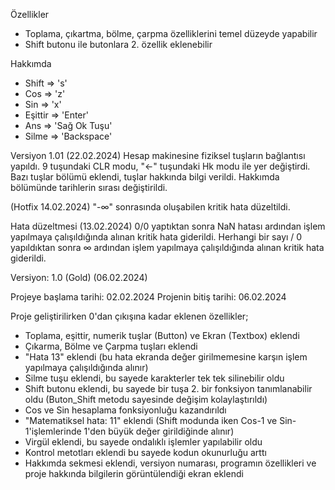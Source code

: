 Özellikler
  - Toplama, çıkartma, bölme, çarpma özelliklerini temel düzeyde yapabilir
  - Shift butonu ile butonlara 2. özellik eklenebilir

Hakkımda

-  Shift   =>    's' 
-  Cos     =>    'z' 
-  Sin     =>    'x'
-  Eşittir =>    'Enter' 
-  Ans     =>    'Sağ Ok Tuşu'
-  Silme   =>    'Backspace'
   
Versiyon 1.01 (22.02.2024)
     Hesap makinesine fiziksel tuşların bağlantısı yapıldı.
     9 tuşundaki CLR modu, "<-" tuşundaki Hk modu ile yer değiştirdi.
     Bazı tuşlar bölümü eklendi, tuşlar hakkında bilgi verildi.
     Hakkımda bölümünde tarihlerin sırası değiştirildi.

(Hotfix 14.02.2024) "-∞" sonrasında oluşabilen kritik hata düzeltildi.

Hata düzeltmesi (13.02.2024)
     0/0 yaptıktan sonra NaN hatası ardından işlem yapılmaya çalışıldığında alınan kritik hata giderildi.
     Herhangi bir sayı / 0 yapıldıktan sonra ∞ ardından işlem yapılmaya çalışıldığında alınan kritik hata giderildi.

Versiyon: 1.0 (Gold) (06.02.2024)

Projeye başlama tarihi: 02.02.2024
Projenin bitiş  tarihi:       06.02.2024

Proje geliştirilirken 0'dan çıkışına kadar eklenen özellikler;

-    Toplama, eşittir, numerik tuşlar (Button) ve Ekran (Textbox) eklendi
-    Çıkarma, Bölme ve Çarpma tuşları eklendi
-    "Hata 13" eklendi (bu hata ekranda değer girilmemesine karşın işlem yapılmaya çalışıldığında alınır)
-    Silme tuşu eklendi, bu sayede karakterler tek tek silinebilir oldu
-    Shift butonu eklendi, bu sayede bir tuşa 2. bir fonksiyon tanımlanabilir oldu (Buton_Shift metodu sayesinde değişim kolaylaştırıldı)
-    Cos ve Sin hesaplama fonksiyonluğu kazandırıldı
-    "Matematiksel hata: 11" eklendi (Shift modunda iken Cos-1 ve Sin-1'işlemlerinde 1'den büyük değer girildiğinde alınır)
-    Virgül eklendi, bu sayede ondalıklı işlemler yapılabilir oldu
-    Kontrol metotları eklendi bu sayede kodun okunurluğu arttı
-    Hakkımda sekmesi eklendi, versiyon numarası, programın özellikleri ve proje hakkında bilgilerin görüntülendiği ekran eklendi
